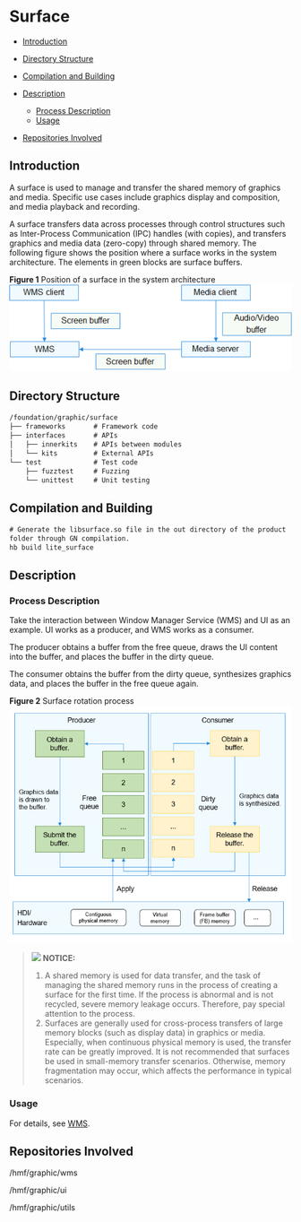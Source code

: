 # Surface<a name="EN-US_TOPIC_0000001078362030"></a>

-   [Introduction](#section11660541593)
-   [Directory Structure](#section161941989596)
-   [Compilation and Building](#section137768191623)
-   [Description](#section1312121216216)
    -   [Process Description](#section1551164914237)
    -   [Usage](#section129654513264)

-   [Repositories Involved](#section1371113476307)

## Introduction<a name="section11660541593"></a>

A surface is used to manage and transfer the shared memory of graphics and media. Specific use cases include graphics display and composition, and media playback and recording.

A surface transfers data across processes through control structures such as Inter-Process Communication \(IPC\) handles \(with copies\), and transfers graphics and media data \(zero-copy\) through shared memory. The following figure shows the position where a surface works in the system architecture. The elements in green blocks are surface buffers.

**Figure  1**  Position of a surface in the system architecture<a name="fig584223343312"></a>  
![](figures/position-of-a-surface-in-the-system-architecture.png "position-of-a-surface-in-the-system-architecture")

## Directory Structure<a name="section161941989596"></a>

```
/foundation/graphic/surface
├── frameworks       # Framework code
├── interfaces       # APIs
│   ├── innerkits    # APIs between modules
│   └── kits         # External APIs
└── test             # Test code
    ├── fuzztest     # Fuzzing
    └── unittest     # Unit testing
```

## Compilation and Building<a name="section137768191623"></a>

```
# Generate the libsurface.so file in the out directory of the product folder through GN compilation.
hb build lite_surface
```

## Description<a name="section1312121216216"></a>

### Process Description<a name="section1551164914237"></a>

Take the interaction between Window Manager Service \(WMS\) and UI as an example. UI works as a producer, and WMS works as a consumer.

The producer obtains a buffer from the free queue, draws the UI content into the buffer, and places the buffer in the dirty queue.

The consumer obtains the buffer from the dirty queue, synthesizes graphics data, and places the buffer in the free queue again.

**Figure  2**  Surface rotation process<a name="fig126141128261"></a>  
![](figures/surface-rotation-process.png "surface-rotation-process")

>![](public_sys-resources/icon-notice.gif) **NOTICE:** 
>1.  A shared memory is used for data transfer, and the task of managing the shared memory runs in the process of creating a surface for the first time. If the process is abnormal and is not recycled, severe memory leakage occurs. Therefore, pay special attention to the process.
>2.  Surfaces are generally used for cross-process transfers of large memory blocks \(such as display data\) in graphics or media. Especially, when continuous physical memory is used, the transfer rate can be greatly improved. It is not recommended that surfaces be used in small-memory transfer scenarios. Otherwise, memory fragmentation may occur, which affects the performance in typical scenarios.

### Usage<a name="section129654513264"></a>

For details, see  [WMS](en-us_topic_0000001122925147.md).

## Repositories Involved<a name="section1371113476307"></a>

/hmf/graphic/wms

/hmf/graphic/ui

/hmf/graphic/utils

